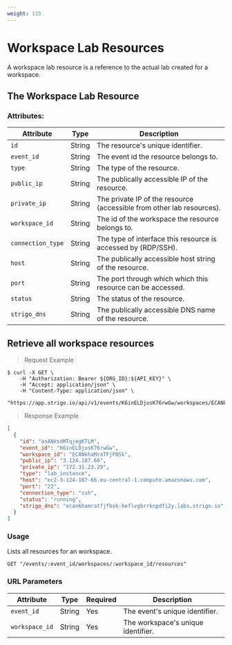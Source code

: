 ```yaml
---
weight: 115
---
```



# Workspace Lab Resources

A workspace lab resource is a reference to the actual lab created for a workspace.

## The Workspace Lab Resource

### Attributes:

Attribute               | Type     | Description
---------               | -------  | -------
`id`                    | String   | The resource's unique identifier.
`event_id`              | String   | The event id the resource belongs to.
`type`                  | String   | The type of the resource.
`public_ip`             | String   | The publically accessible IP of the resource.
`private_ip`            | String   | The private IP of the resource (accessible from other lab resources).
`workspace_id`          | String   | The id of the workspace the resource belongs to.
`connection_type`       | String   | The type of interface this resource is accessed by (RDP/SSH).
`host`                  | String   | The publically accessible host string of the resource.
`port`                  | String   | The port through which which this resource can be accessed.
`status`                | String   | The status of the resource.
`strigo_dns`            | String   | The publically accessible DNS name of the resource.


## Retrieve all workspace resources

> Request Example

```shell
$ curl -X GET \
    -H "Authorization: Bearer ${ORG_ID}:${API_KEY}" \
    -H "Accept: application/json" \
    -H "Content-Type: application/json" \
    "https://app.strigo.io/api/v1/events/K6inELDjusK76rwGw/workspaces/ECANkhaMraTFjFBSk/resources"
```

> Response Example

```json
[
  {
    "id": "asANksdMTqjegKTLM",
    "event_id": "K6inELDjusK76rwGw",
    "workspace_id": "ECANkhaMraTFjFBSk",
    "public_ip": "3.124.187.66",
    "private_ip": "172.31.23.29",
    "type": "lab_instance",
    "host": "ec2-3-124-187-66.eu-central-1.compute.amazonaws.com",
    "port": "22",
    "connection_type": "ssh",
    "status": "running",
    "strigo_dns": "ecankhamratfjfbsk-heflvgbrrknpdfi2y.labs.strigo.io"
  }
]
```

### Usage

Lists all resources for an workspace.

`GET "/events/:event_id/workspaces/:workspace_id/resources"`

### URL Parameters

Attribute      | Type    | Required | Description
---------      | ------- | -------  | -------
`event_id`     | String  | Yes      | The event's unique identifier.
`workspace_id` | String  | Yes      | The workspace's unique identifier.
